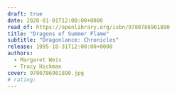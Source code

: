 ```yaml
---
draft: true
date: 2020-01-01T12:00:00+0000
read_of: https://openlibrary.org/isbn/9780786901890
title: "Dragons of Summer Flame"
subtitle: "Dragonlance: Chronicles"
release: 1995-10-31T12:00:00+0000
authors:
  - Margaret Weis
  - Tracy Hickman
cover: 9780786901890.jpg
# rating:
---
```

